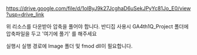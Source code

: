 https://drive.google.com/file/d/1olByJ9k27JcghaD6uSekJPyYc81Jo_E0/view?usp=drive_link

위 리소스를 다운받아 압축을 풀어야 합니다.
반디집 사용시 GA4th1Q_Project 폴더에 압축파일을 두고 '여기에 풀기' 를 해주세요

실행시 실행 경로에 Image 폴더 및 fmod dll이 필요합니다.